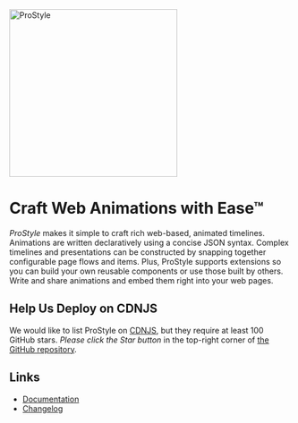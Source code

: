 <img src="https://raw.githubusercontent.com/pro-graphics/prostyle/master/logo/prostyle-973x355-345.png" alt="ProStyle" width="300px">

# Craft Web Animations with Ease™
*ProStyle* makes it simple to craft rich web-based, animated timelines. Animations are written declaratively using a concise JSON syntax. Complex timelines and presentations can be constructed by snapping together configurable page flows and items.  Plus, ProStyle supports extensions so you can build your own reusable components or use those built by others.  Write and share animations and embed them right into your web pages.

## Help Us Deploy on CDNJS

We would like to list ProStyle on [CDNJS](https://cdnjs.com/), but they require at least 100 GitHub stars.  _Please click the Star button_ in the top-right corner of [the GitHub repository](https://github.com/ProGraphics/prostyle.js).


## Links

* [Documentation](http://prostyle.io/)
* [Changelog](https://github.com/pro-graphics/prostyle/releases)
